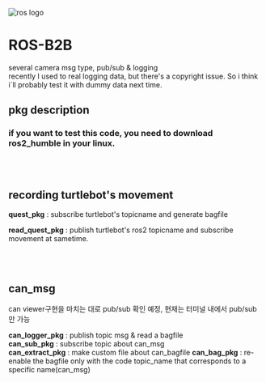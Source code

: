 
![ros logo](https://github.com/JeongWilly/ROS-B2B/assets/109045231/7de15729-4c50-42af-8adb-38c4095c04e4)
# ROS-B2B  
several camera msg type, pub/sub & logging  
recently I used to real logging data, but there's a copyright issue. So i think i`ll probably test it with dummy data next time.


## pkg description 
###  if you want to test this code, you need to download ros2_humble in your linux.  

<br></br>
## recording turtlebot's movement
<b>quest_pkg</b> : subscribe turtlebot's topicname and generate bagfile  

<b>read_quest_pkg</b> : publish turtlebot's ros2 topicname and subscribe movement at sametime.   

<br></br>  
## can_msg
can viewer구현을 마치는 대로 pub/sub 확인 예정, 현재는 터미널 내에서 pub/sub만 가능

<b>can_logger_pkg</b> : publish topic msg & read a bagfile   
<b>can_sub_pkg</b> : subscribe topic about can_msg    
<b>can_extract_pkg</b> : make custom file about can_bagfile
<b>can_bag_pkg</b> : re-enable the bagfile only with the code topic_name that corresponds to a specific name(can_msg)

<br></br>
